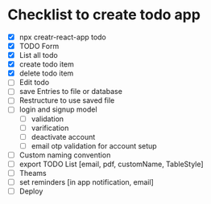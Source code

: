 # Checklist to create todo app

- [X] npx creatr-react-app todo
- [x] TODO Form
- [x] List all todo
- [x] create todo item
- [x] delete todo item
- [ ] Edit todo
- [ ] save Entries to file or database
- [ ] Restructure to use saved file
- [ ] login and signup model
    - [ ] validation
    - [ ] varification
    - [ ] deactivate account
    - [ ] email otp validation for account setup
- [ ] Custom naming convention
- [ ] export TODO List [email, pdf, customName, TableStyle]
- [ ] Theams
- [ ] set reminders [in app notification, email]
- [ ] Deploy

